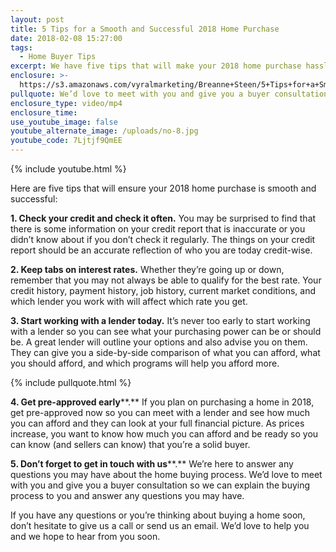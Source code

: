 ```yaml
---
layout: post
title: 5 Tips for a Smooth and Successful 2018 Home Purchase
date: 2018-02-08 15:27:00
tags:
  - Home Buyer Tips
excerpt: We have five tips that will make your 2018 home purchase hassle-free.
enclosure: >-
  https://s3.amazonaws.com/vyralmarketing/Breanne+Steen/5+Tips+for+a+Smooth+and+Successful+2018+Home+Purchase.mp4
pullquote: We’d love to meet with you and give you a buyer consultation
enclosure_type: video/mp4
enclosure_time:
use_youtube_image: false
youtube_alternate_image: /uploads/no-8.jpg
youtube_code: 7Ljtjf9QmEE
---
```


{% include youtube.html %}

Here are five tips that will ensure your 2018 home purchase is smooth and successful:

**1. Check your credit and check it often.** You may be surprised to find that there is some information on your credit report that is inaccurate or you didn’t know about if you don’t check it regularly. The things on your credit report should be an accurate reflection of who you are today credit-wise.

**2. Keep tabs on interest rates.** Whether they’re going up or down, remember that you may not always be able to qualify for the best rate. Your credit history, payment history, job history, current market conditions, and which lender you work with will affect which rate you get.

**3. Start working with a lender today.** It’s never too early to start working with a lender so you can see what your purchasing power can be or should be. A great lender will outline your options and also advise you on them. They can give you a side-by-side comparison of what you can afford, what you should afford, and which programs will help you afford more.

{% include pullquote.html %}

**4. Get pre-approved early****.** If you plan on purchasing a home in 2018, get pre-approved now so you can meet with a lender and see how much you can afford and they can look at your full financial picture. As prices increase, you want to know how much you can afford and be ready so you can know (and sellers can know) that you’re a solid buyer.

**5. Don’t forget to get in touch with us****.** We’re here to answer any questions you may have about the home buying process. We’d love to meet with you and give you a buyer consultation so we can explain the buying process to you and answer any questions you may have.

If you have any questions or you’re thinking about buying a home soon, don’t hesitate to give us a call or send us an email. We’d love to help you and we hope to hear from you soon.